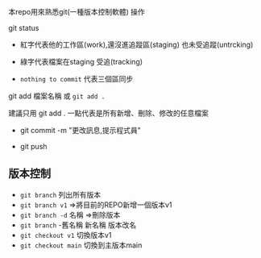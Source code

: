 本repo用來熟悉git(一種版本控制軟體) 操作

git status

  - 紅字代表他的工作區(work),還沒進追蹤區(staging) 也未受追蹤(untrcking)

  - 綠字代表檔案在staging 受追(tracking)

  - `nothing to commit` 代表三個區同步

git add 檔案名稱 或 `git add .`

  建議只用 git add . 一點代表是所有新增、刪除、修改的任意檔案

- git commit -m "更改訊息,提示程式員"

- git push

## 版本控制

- `git branch` 列出所有版本
- `git branch v1` =>將目前的REPO新增一個版本v1
- `git branch -d` 名稱 =>刪除版本
- `git branch` -舊名稱 新名稱 版本改名
- `git checkout v1` 切換版本v1
- `git checkout main` 切換到主版本main
